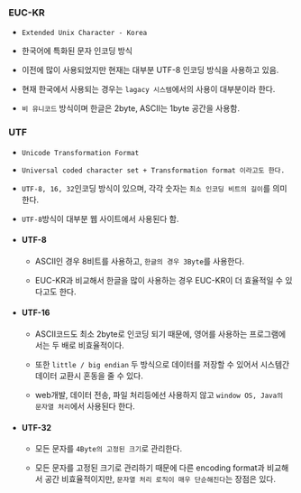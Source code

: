 ### EUC-KR

- `Extended Unix Character - Korea`

- 한국어에 특화된 문자 인코딩 방식

- 이전에 많이 사용되었지만 현재는 대부분 UTF-8 인코딩 방식을 사용하고 있음.

- 현재 한국에서 사용되는 경우는 `lagacy 시스템`에서의 사용이 대부분이라 한다.

- `비 유니코드` 방식이며 한글은 2byte, ASCII는 1byte 공간을 사용함.

### UTF

- `Unicode Transformation Format`

- `Universal coded character set + Transformation format 이라고도 한다.`

- `UTF-8, 16, 32`인코딩 방식이 있으며, 각각 숫자는 `최소 인코딩 비트의 길이`를 의미한다.

- `UTF-8`방식이 대부분 웹 사이트에서 사용된다 함.

- #### UTF-8

  - ASCII인 경우 8비트를 사용하고, `한글의 경우 3Byte`를 사용한다.

  - EUC-KR과 비교해서 한글을 많이 사용하는 경우 EUC-KR이 더 효율적일 수 있다고도 한다.

- #### UTF-16

  - ASCII코드도 최소 2byte로 인코딩 되기 때문에, 영어를 사용하는 프로그램에서는 두 배로 비효율적이다.

  - 또한 `little / big endian` 두 방식으로 데이터를 저장할 수 있어서 시스템간 데이터 교환시 혼동을 줄 수 있다.

  - web개발, 데이터 전송, 파일 처리등에선 사용하지 않고 `window OS, Java의 문자열 처리`에서 사용된다 한다.

- #### UTF-32

  - 모든 문자를 `4Byte의 고정된 크기`로 관리한다.

  - 모든 문자를 고정된 크기로 관리하기 때문에 다른 encoding format과 비교해서 공간 비효율적이지만, `문자열 처리 로직이 매우 단순해진다`는 장점은 있다.
